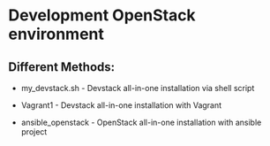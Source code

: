 # Development OpenStack environment

Different Methods:
-----------

* my_devstack.sh - Devstack all-in-one installation via shell script

* Vagrant1 - Devstack all-in-one installation with Vagrant

* ansible_openstack - OpenStack all-in-one installation with ansible project
